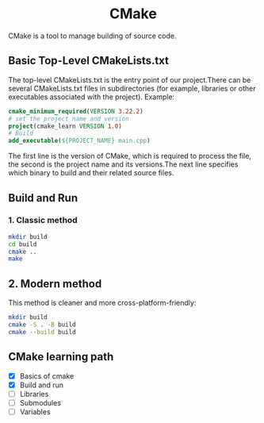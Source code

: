 <center>
    <h1><b>CMake</b></h1>
</center>

CMake is a tool to manage building of source code.
## Basic Top-Level CMakeLists.txt
The top-level CMakeLists.txt is the entry point of our project.There can be several CMakeLists.txt files in subdirectories (for example, libraries or other executables associated with the project).
Example:
```cmake
cmake_minimum_required(VERSION 3.22.2)
# set the project name and version
project(cmake_learn VERSION 1.0)
# Build 
add_executable(${PROJECT_NAME} main.cpp)
```
The first line is the version of CMake, which is required to process the file, the second is the project name and its versions.The next line specifies which binary to build and their related source files.
## Build and Run
### 1. Classic method
```bash
mkdir build
cd build
cmake ..
make
```

## 2. Modern method
This method is cleaner and more cross-platform-friendly:
```bash
mkdir build
cmake -S . -B build
cmake --build build
```

## CMake learning path
- [x] Basics of cmake
- [x] Build and run
- [ ] Libraries
- [ ] Submodules
- [ ] Variables